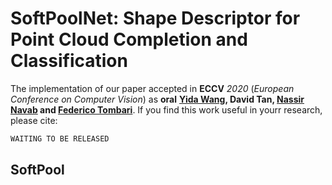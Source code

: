 # SoftPoolNet: Shape Descriptor for Point Cloud Completion and Classification

The implementation of our paper accepted in **ECCV** *2020* (*European Conference on Computer Vision*) as **oral**
**[Yida Wang](https://wangyida.github.io/#about), David Tan, [Nassir Navab](http://campar.in.tum.de/Main/NassirNavab) and [Federico Tombari](http://campar.in.tum.de/Main/FedericoTombari)**.
If you find this work useful in yourr research, please cite:

```bash
WAITING TO BE RELEASED
```

## SoftPool

